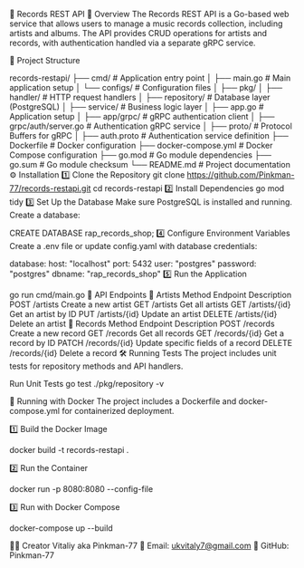 📀 Records REST API
🎵 Overview
The Records REST API is a Go-based web service that allows users to manage a music records collection, including artists and albums. The API provides CRUD operations for artists and records, with authentication handled via a separate gRPC service.

📂 Project Structure

records-restapi/
├── cmd/                         # Application entry point
│   ├── main.go                  # Main application setup
│   └── configs/                 # Configuration files
│
├── pkg/
│   ├── handler/                  # HTTP request handlers
│   ├── repository/               # Database layer (PostgreSQL)
│   ├── service/                  # Business logic layer
│   ├── app.go                    # Application setup
│   ├── app/grpc/                 # gRPC authentication client
│   ├── grpc/auth/server.go       # Authentication gRPC service
│
├── proto/                        # Protocol Buffers for gRPC
│   ├── auth.proto                # Authentication service definition
├── Dockerfile                    # Docker configuration
├── docker-compose.yml            # Docker Compose configuration
├── go.mod                         # Go module dependencies
├── go.sum                         # Go module checksum
└── README.md                      # Project documentation
⚙️ Installation
1️⃣ Clone the Repository
git clone https://github.com/Pinkman-77/records-restapi.git
cd records-restapi
2️⃣ Install Dependencies
go mod tidy
3️⃣ Set Up the Database
Make sure PostgreSQL is installed and running. Create a database:

CREATE DATABASE rap_records_shop;
4️⃣ Configure Environment Variables
Create a .env file or update config.yaml with database credentials:

database:
  host: "localhost"
  port: 5432
  user: "postgres"
  password: "postgres"
  dbname: "rap_records_shop"
5️⃣ Run the Application

go run cmd/main.go
🚀 API Endpoints
🎤 Artists
Method	Endpoint	Description
POST	/artists	Create a new artist
GET	/artists	Get all artists
GET	/artists/{id}	Get an artist by ID
PUT	/artists/{id}	Update an artist
DELETE	/artists/{id}	Delete an artist
📀 Records
Method	Endpoint	Description
POST	/records	Create a new record
GET	/records	Get all records
GET	/records/{id}	Get a record by ID
PATCH	/records/{id}	Update specific fields of a record
DELETE	/records/{id}	Delete a record
🛠️ Running Tests
The project includes unit tests for repository methods and API handlers.

Run Unit Tests
go test ./pkg/repository -v

🐳 Running with Docker
The project includes a Dockerfile and docker-compose.yml for containerized deployment.

1️⃣ Build the Docker Image

docker build -t records-restapi .

2️⃣ Run the Container

docker run -p 8080:8080 --config-file

3️⃣ Run with Docker Compose

docker-compose up --build

👨‍💻 Creator
Vitaliy aka Pinkman-77
📧 Email: ukvitaly7@gmail.com
🐙 GitHub: Pinkman-77


